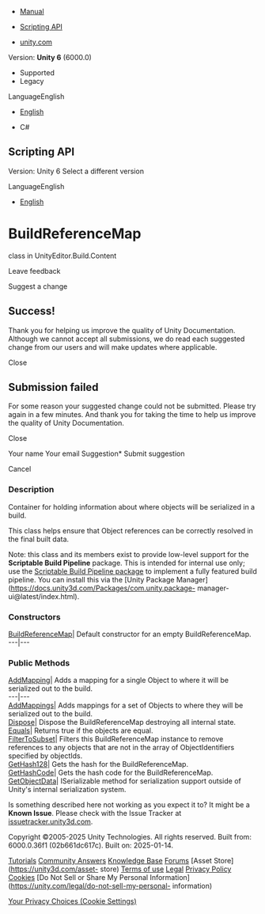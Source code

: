 [ ]()

  * [Manual](../Manual/index.html)
  * [Scripting API](../ScriptReference/index.html)

  * [unity.com](https://unity.com/)

Version: **Unity 6** (6000.0)

  * Supported
  * Legacy

LanguageEnglish

  * [English]()

  * C#

[ ](https://docs.unity3d.com)

## Scripting API

Version: Unity 6 Select a different version

LanguageEnglish

  * [English]()

# BuildReferenceMap

class in UnityEditor.Build.Content

Leave feedback

Suggest a change

## Success!

Thank you for helping us improve the quality of Unity Documentation. Although
we cannot accept all submissions, we do read each suggested change from our
users and will make updates where applicable.

Close

## Submission failed

For some reason your suggested change could not be submitted. Please <a>try
again</a> in a few minutes. And thank you for taking the time to help us
improve the quality of Unity Documentation.

Close

Your name Your email Suggestion* Submit suggestion

Cancel

[ ]()

### Description

Container for holding information about where objects will be serialized in a
build.

This class helps ensure that Object references can be correctly resolved in
the final built data.  
  
Note: this class and its members exist to provide low-level support for the
**Scriptable Build Pipeline** package. This is intended for internal use only;
use the [Scriptable Build Pipeline
package](https://docs.unity3d.com/Packages/com.unity.scriptablebuildpipeline@latest/index.html)
to implement a fully featured build pipeline. You can install this via the
[Unity Package Manager](https://docs.unity3d.com/Packages/com.unity.package-
manager-ui@latest/index.html).

### Constructors

[BuildReferenceMap](Build.Content.BuildReferenceMap-ctor.html)| Default
constructor for an empty BuildReferenceMap.  
---|---  
  
### Public Methods

[AddMapping](Build.Content.BuildReferenceMap.AddMapping.html)| Adds a mapping
for a single Object to where it will be serialized out to the build.  
---|---  
[AddMappings](Build.Content.BuildReferenceMap.AddMappings.html)| Adds mappings
for a set of Objects to where they will be serialized out to the build.  
[Dispose](Build.Content.BuildReferenceMap.Dispose.html)| Dispose the
BuildReferenceMap destroying all internal state.  
[Equals](Build.Content.BuildReferenceMap.Equals.html)| Returns true if the
objects are equal.  
[FilterToSubset](Build.Content.BuildReferenceMap.FilterToSubset.html)| Filters
this BuildReferenceMap instance to remove references to any objects that are
not in the array of ObjectIdentifiers specified by objectIds.  
[GetHash128](Build.Content.BuildReferenceMap.GetHash128.html)| Gets the hash
for the BuildReferenceMap.  
[GetHashCode](Build.Content.BuildReferenceMap.GetHashCode.html)| Gets the hash
code for the BuildReferenceMap.  
[GetObjectData](Build.Content.BuildReferenceMap.GetObjectData.html)|
ISerializable method for serialization support outside of Unity's internal
serialization system.  
  
Is something described here not working as you expect it to? It might be a
**Known Issue**. Please check with the Issue Tracker at
[issuetracker.unity3d.com](https://issuetracker.unity3d.com).

Copyright ©2005-2025 Unity Technologies. All rights reserved. Built from:
6000.0.36f1 (02b661dc617c). Built on: 2025-01-14.

[Tutorials](https://unity3d.com/learn) [Community
Answers](https://answers.unity3d.com) [Knowledge
Base](https://support.unity3d.com/hc/en-us)
[Forums](https://forum.unity3d.com) [Asset Store](https://unity3d.com/asset-
store) [Terms of use](https://docs.unity3d.com/Manual/TermsOfUse.html)
[Legal](https://unity.com/legal) [Privacy
Policy](https://unity.com/legal/privacy-policy)
[Cookies](https://unity.com/legal/cookie-policy) [Do Not Sell or Share My
Personal Information](https://unity.com/legal/do-not-sell-my-personal-
information)

[Your Privacy Choices (Cookie Settings)](javascript:void\(0\);)

